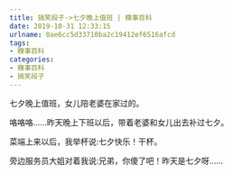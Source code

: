 ```yaml
---
title: 搞笑段子->七夕晚上值班 | 糗事百科
date: 2019-10-31 12:33:15
urlname: 0ae6cc5d33710ba2c19412ef6516afcd
tags: 
- 糗事百科
categories:
- 糗事百科
- 搞笑段子
---
```

七夕晚上值班，女儿陪老婆在家过的。

咯咯咯......昨天晚上下班以后，带着老婆和女儿出去补过七夕。

菜端上来以后，我举杯说:七夕快乐！干杯。

旁边服务员大姐对着我说:兄弟，你傻了吧！昨天是七夕呀……


